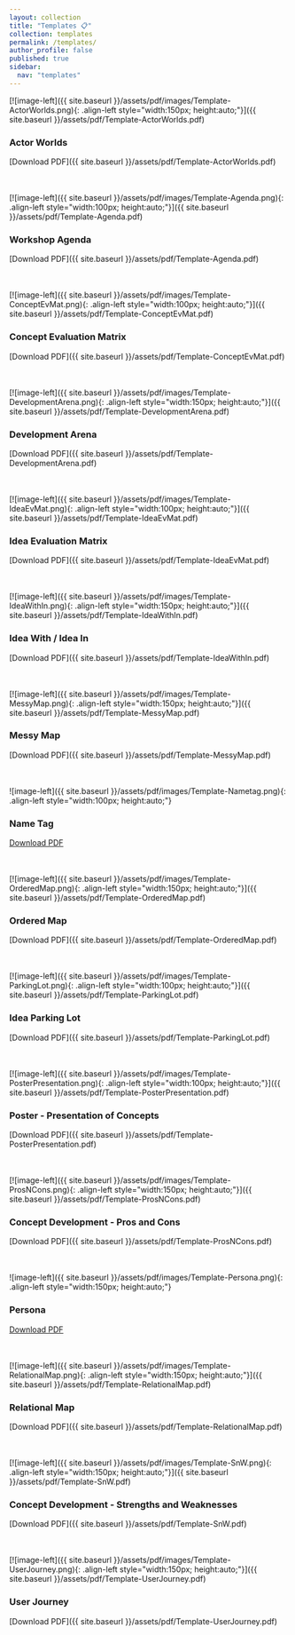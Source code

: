 ```yaml
---
layout: collection
title: "Templates 📋"
collection: templates
permalink: /templates/
author_profile: false
published: true
sidebar:
  nav: "templates"
---
```

<style>
  .image-container {
    display: flex;
    align-items: center;
    margin-bottom: 20px; /* Optional: Add margin between each image/link pair */
  }
</style>

[![image-left]({{ site.baseurl }}/assets/pdf/images/Template-ActorWorlds.png){: .align-left style="width:150px; height:auto;"}]({{ site.baseurl }}/assets/pdf/Template-ActorWorlds.pdf)
<span id="ActorWorlds"></span><span style="display: none;">[Reference to ActorWorlds](#ActorWorlds)</span>
### Actor Worlds  
[Download PDF]({{ site.baseurl }}/assets/pdf/Template-ActorWorlds.pdf)<br><br><br>     

[![image-left]({{ site.baseurl }}/assets/pdf/images/Template-Agenda.png){: .align-left style="width:100px; height:auto;"}]({{ site.baseurl }}/assets/pdf/Template-Agenda.pdf)
<span id="Agenda"></span><span style="display: none;">[Reference to Agenda](#Agenda)</span>
### Workshop Agenda  
[Download PDF]({{ site.baseurl }}/assets/pdf/Template-Agenda.pdf)<br><br><br>       

[![image-left]({{ site.baseurl }}/assets/pdf/images/Template-ConceptEvMat.png){: .align-left style="width:100px; height:auto;"}]({{ site.baseurl }}/assets/pdf/Template-ConceptEvMat.pdf)
<span id="ConceptEvaluationMatrix"></span><span style="display: none;">[Reference to ConceptEvaluationMatrix](#ConceptEvaluationMatrix)</span>
### Concept Evaluation Matrix  
[Download PDF]({{ site.baseurl }}/assets/pdf/Template-ConceptEvMat.pdf)<br><br><br>     

[![image-left]({{ site.baseurl }}/assets/pdf/images/Template-DevelopmentArena.png){: .align-left style="width:150px; height:auto;"}]({{ site.baseurl }}/assets/pdf/Template-DevelopmentArena.pdf)
<span id="DevelopmentArena"></span><span style="display: none;">[Reference to DevelopmentArena](#DevelopmentArena)</span>
### Development Arena  
[Download PDF]({{ site.baseurl }}/assets/pdf/Template-DevelopmentArena.pdf)<br><br><br>    

[![image-left]({{ site.baseurl }}/assets/pdf/images/Template-IdeaEvMat.png){: .align-left style="width:100px; height:auto;"}]({{ site.baseurl }}/assets/pdf/Template-IdeaEvMat.pdf)
<span id="IdeaEvaluationMatrix"></span><span style="display: none;">[Reference to IdeaEvaluationMatrix](#IdeaEvaluationMatrix)</span>
### Idea Evaluation Matrix  
[Download PDF]({{ site.baseurl }}/assets/pdf/Template-IdeaEvMat.pdf)<br><br><br>   

[![image-left]({{ site.baseurl }}/assets/pdf/images/Template-IdeaWithIn.png){: .align-left style="width:150px; height:auto;"}]({{ site.baseurl }}/assets/pdf/Template-IdeaWithIn.pdf)
<span id="IdeaWithIn"></span><span style="display: none;">[Reference to IdeaWithIn](#IdeaWithIn)</span>
### Idea With / Idea In
[Download PDF]({{ site.baseurl }}/assets/pdf/Template-IdeaWithIn.pdf)<br><br><br>    

[![image-left]({{ site.baseurl }}/assets/pdf/images/Template-MessyMap.png){: .align-left style="width:150px; height:auto;"}]({{ site.baseurl }}/assets/pdf/Template-MessyMap.pdf)
<span id="MessyMap"></span><span style="display: none;">[Reference to MessyMap](#MessyMap)</span>
### Messy Map
[Download PDF]({{ site.baseurl }}/assets/pdf/Template-MessyMap.pdf)<br><br><br> 

![image-left]({{ site.baseurl }}/assets/pdf/images/Template-Nametag.png){: .align-left style="width:100px; height:auto;"}
<span id="Nametag"></span><span style="display: none;">[Reference to Nametag](#Nametag)</span>
### Name Tag
[Download PDF](https://universaldesignguide.com/wp-content/uploads/Template_nametag.pdf)<br><br><br> 

[![image-left]({{ site.baseurl }}/assets/pdf/images/Template-OrderedMap.png){: .align-left style="width:150px; height:auto;"}]({{ site.baseurl }}/assets/pdf/Template-OrderedMap.pdf)
<span id="OrderedMap"></span><span style="display: none;">[Reference to OrderedMap](#OrderedMap)</span>
### Ordered Map
[Download PDF]({{ site.baseurl }}/assets/pdf/Template-OrderedMap.pdf)<br><br><br> 

[![image-left]({{ site.baseurl }}/assets/pdf/images/Template-ParkingLot.png){: .align-left style="width:100px; height:auto;"}]({{ site.baseurl }}/assets/pdf/Template-ParkingLot.pdf)
<span id="ParkingLot"></span><span style="display: none;">[Reference to ParkingLot](#ParkingLot)</span>
### Idea Parking Lot
[Download PDF]({{ site.baseurl }}/assets/pdf/Template-ParkingLot.pdf)<br><br><br> 

[![image-left]({{ site.baseurl }}/assets/pdf/images/Template-PosterPresentation.png){: .align-left style="width:100px; height:auto;"}]({{ site.baseurl }}/assets/pdf/Template-PosterPresentation.pdf)
<span id="Poster"></span><span style="display: none;">[Reference to Poster](#Poster)</span>
### Poster - Presentation of Concepts
[Download PDF]({{ site.baseurl }}/assets/pdf/Template-PosterPresentation.pdf)<br><br><br> 

[![image-left]({{ site.baseurl }}/assets/pdf/images/Template-ProsNCons.png){: .align-left style="width:150px; height:auto;"}]({{ site.baseurl }}/assets/pdf/Template-ProsNCons.pdf)
<span id="ProsNCons"></span><span style="display: none;">[Reference to ProsNCons](#ProsNCons)</span>
### Concept Development - Pros and Cons
[Download PDF]({{ site.baseurl }}/assets/pdf/Template-ProsNCons.pdf)<br><br><br> 

![image-left]({{ site.baseurl }}/assets/pdf/images/Template-Persona.png){: .align-left style="width:150px; height:auto;"}
<span id="Persona"></span><span style="display: none;">[Reference to Persona](#Persona)</span>
### Persona
[Download PDF](https://universaldesignguide.com/wp-content/uploads/Persona_v2.pdf)<br><br><br> 

[![image-left]({{ site.baseurl }}/assets/pdf/images/Template-RelationalMap.png){: .align-left style="width:150px; height:auto;"}]({{ site.baseurl }}/assets/pdf/Template-RelationalMap.pdf)
<span id="RelationalMap"></span><span style="display: none;">[Reference to RelationalMap](#RelationalMap)</span>
### Relational Map
[Download PDF]({{ site.baseurl }}/assets/pdf/Template-RelationalMap.pdf)<br><br><br> 

[![image-left]({{ site.baseurl }}/assets/pdf/images/Template-SnW.png){: .align-left style="width:150px; height:auto;"}]({{ site.baseurl }}/assets/pdf/Template-SnW.pdf)
<span id="SnW"></span><span style="display: none;">[Reference to SnW](#SnW)</span>
### Concept Development - Strengths and Weaknesses
[Download PDF]({{ site.baseurl }}/assets/pdf/Template-SnW.pdf)<br><br><br> 

[![image-left]({{ site.baseurl }}/assets/pdf/images/Template-UserJourney.png){: .align-left style="width:150px; height:auto;"}]({{ site.baseurl }}/assets/pdf/Template-UserJourney.pdf)
<span id="UserJourney"></span><span style="display: none;">[Reference to UserJourney](#UserJourney)</span>
### User Journey
[Download PDF]({{ site.baseurl }}/assets/pdf/Template-UserJourney.pdf)<br><br><br> 
